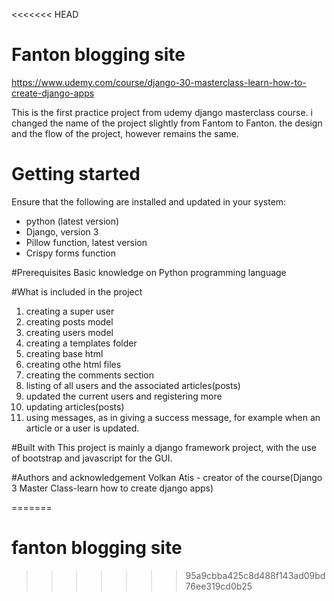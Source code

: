<<<<<<< HEAD
# Fanton blogging site

https://www.udemy.com/course/django-30-masterclass-learn-how-to-create-django-apps

This is the first practice project from udemy django masterclass course. i changed the name of the  project slightly from Fantom to Fanton.
the design and the flow of the project, however remains the same.

# Getting started
Ensure that the following are installed and updated in your system:
* python (latest version) 
* Django, version 3
*  Pillow function, latest version
* Crispy forms function

#Prerequisites
Basic knowledge on Python programming language



#What is included in the project
1. creating a super user
2. creating posts model
3. creating users model
4. creating a templates folder
5. creating base html
6. creating othe html files
7. creating the comments section
8. listing of all users and the associated articles(posts)
9. updated the current users and registering more
10. updating articles(posts)
11. using messages, as in giving a success message, for example when an article or a user is updated.

#Built with
This project is mainly a django framework project, with the use of bootstrap and javascript for the GUI.



#Authors and acknowledgement 
Volkan Atis - creator of  the course(Django 3 Master Class-learn how to create django apps)



=======
# fanton blogging site
>>>>>>> 95a9cbba425c8d488f143ad09bd76ee319cd0b25


